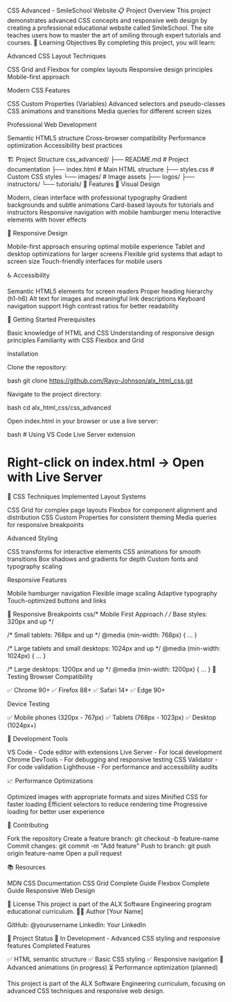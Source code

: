 CSS Advanced - SmileSchool Website
📋 Project Overview
This project demonstrates advanced CSS concepts and responsive web design by creating a professional educational website called SmileSchool. The site teaches users how to master the art of smiling through expert tutorials and courses.
🎯 Learning Objectives
By completing this project, you will learn:

Advanced CSS Layout Techniques

CSS Grid and Flexbox for complex layouts
Responsive design principles
Mobile-first approach


Modern CSS Features

CSS Custom Properties (Variables)
Advanced selectors and pseudo-classes
CSS animations and transitions
Media queries for different screen sizes


Professional Web Development

Semantic HTML5 structure
Cross-browser compatibility
Performance optimization
Accessibility best practices



🏗️ Project Structure
css_advanced/
├── README.md           # Project documentation
├── index.html         # Main HTML structure
├── styles.css         # Custom CSS styles
└── images/           # Image assets
    ├── logos/
    ├── instructors/
    └── tutorials/
🌟 Features
🎨 Visual Design

Modern, clean interface with professional typography
Gradient backgrounds and subtle animations
Card-based layouts for tutorials and instructors
Responsive navigation with mobile hamburger menu
Interactive elements with hover effects

📱 Responsive Design

Mobile-first approach ensuring optimal mobile experience
Tablet and desktop optimizations for larger screens
Flexible grid systems that adapt to screen size
Touch-friendly interfaces for mobile users

♿ Accessibility

Semantic HTML5 elements for screen readers
Proper heading hierarchy (h1-h6)
Alt text for images and meaningful link descriptions
Keyboard navigation support
High contrast ratios for better readability

🚀 Getting Started
Prerequisites

Basic knowledge of HTML and CSS
Understanding of responsive design principles
Familiarity with CSS Flexbox and Grid

Installation

Clone the repository:

bash   git clone https://github.com/Rayo-Johnson/alx_html_css.git

Navigate to the project directory:

bash   cd alx_html_css/css_advanced

Open index.html in your browser or use a live server:

bash   # Using VS Code Live Server extension
   # Right-click on index.html → Open with Live Server
🎨 CSS Techniques Implemented
Layout Systems

CSS Grid for complex page layouts
Flexbox for component alignment and distribution
CSS Custom Properties for consistent theming
Media queries for responsive breakpoints

Advanced Styling

CSS transforms for interactive elements
CSS animations for smooth transitions
Box shadows and gradients for depth
Custom fonts and typography scaling

Responsive Features

Mobile hamburger navigation
Flexible image scaling
Adaptive typography
Touch-optimized buttons and links

📱 Responsive Breakpoints
css/* Mobile First Approach */
/* Base styles: 320px and up */

/* Small tablets: 768px and up */
@media (min-width: 768px) { ... }

/* Large tablets and small desktops: 1024px and up */
@media (min-width: 1024px) { ... }

/* Large desktops: 1200px and up */
@media (min-width: 1200px) { ... }
🧪 Testing
Browser Compatibility

✅ Chrome 90+
✅ Firefox 88+
✅ Safari 14+
✅ Edge 90+

Device Testing

✅ Mobile phones (320px - 767px)
✅ Tablets (768px - 1023px)
✅ Desktop (1024px+)

🔧 Development Tools

VS Code - Code editor with extensions
Live Server - For local development
Chrome DevTools - For debugging and responsive testing
CSS Validator - For code validation
Lighthouse - For performance and accessibility audits

📈 Performance Optimizations

Optimized images with appropriate formats and sizes
Minified CSS for faster loading
Efficient selectors to reduce rendering time
Progressive loading for better user experience

🤝 Contributing

Fork the repository
Create a feature branch: git checkout -b feature-name
Commit changes: git commit -m "Add feature"
Push to branch: git push origin feature-name
Open a pull request

📚 Resources

MDN CSS Documentation
CSS Grid Complete Guide
Flexbox Complete Guide
Responsive Web Design

📄 License
This project is part of the ALX Software Engineering program educational curriculum.
🙋‍♂️ Author
[Your Name]

GitHub: @yourusername
LinkedIn: Your LinkedIn


📝 Project Status
🚧 In Development - Advanced CSS styling and responsive features
Completed Features

✅ HTML semantic structure
✅ Basic CSS styling
✅ Responsive navigation
🔄 Advanced animations (in progress)
⏳ Performance optimization (planned)


This project is part of the ALX Software Engineering curriculum, focusing on advanced CSS techniques and responsive web design.